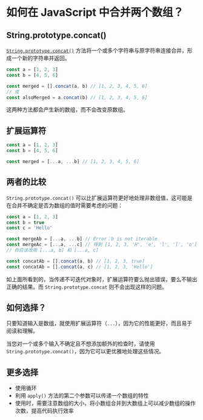# 如何在 JavaScript 中合并两个数组？

## String.prototype.concat()

[`String.prototype.concat()`](https://developer.mozilla.org/zh-CN/docs/Web/JavaScript/Reference/Global_Objects/String/concat) 方法将一个或多个字符串与原字符串连接合并，形成一个新的字符串并返回。

```js
const a = [1, 2, 3]
const b = [4, 5, 6]

const merged = [].concat(a, b) // [1, 2, 3, 4, 5, 6]
// 或
const alsoMerged = a.concat(b) // [1, 2, 3, 4, 5, 6]
```

这两种方法都会产生新的数组，而不会改变原数组。

## 扩展运算符

```js
const a = [1, 2, 3]
const b = [4, 5, 6]

const merged = [...a, ...b] // [1, 2, 3, 4, 5, 6]
```

## 两者的比较

`String.prototype.concat()` 可以比扩展运算符更好地处理非数组值，这可能是在合并不确定是否为数组的值时需要考虑的问题：

```js
const a = [1, 2, 3]
const b = true
const c = 'Hello'

const mergeAb = [...a, ...b] // Error：b is not iterable
const mergeAc = [...a, ...c] // 得到 [1, 2, 3, 'H', 'e', 'l', 'l', 'o'] 错误的结果
// 你应该改用 [...a, b] 和 [...a, c]

const concatAb = [].concat(a, b) // [1, 2, 3, true]
const concatAb = [].concat(a, c) // [1, 2, 3, 'Hello']
```

如上面所看到的，当传递不可迭代对象时，扩展运算符要么抛出错误，要么不输出正确的结果。而 `String.prototype.concat` 则不会出现这样的问题。

## 如何选择？

只要知道输入是数组，就使用扩展运算符（`...`），因为它的性能更好，而且易于阅读和理解。

当您对一个或多个输入不确定且不想添加额外的检查时，请使用 `String.prototype.concat()`，因为它可以更优雅地处理这些情况。

## 更多选择

- 使用循环
- 利用 `apply()` 方法的第二个参数可以传递一个数组的特性
- 使用时，需要注意数组的大小，将小数组合并到大数组上可以减少数组的操作次数，提高代码执行效率
